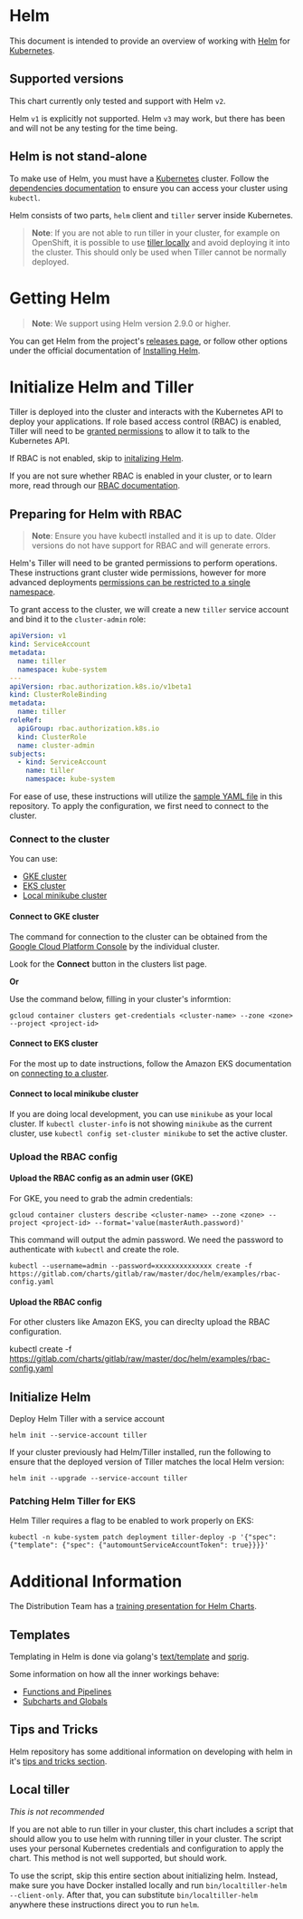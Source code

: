 # Helm

This document is intended to provide an overview of working with [Helm][helm] for [Kubernetes][k8s-io].

## Supported versions

This chart currently only tested and support with Helm `v2`.

Helm `v1` is explicitly not supported. Helm `v3` may work, but there has been and will not be any testing for the time being.

## Helm is not stand-alone

To make use of Helm, you must have a [Kubernetes][k8s-io] cluster. Follow the [dependencies documentation](../installation/dependencies.md)
to ensure you can access your cluster using `kubectl`.

Helm consists of two parts, `helm` client and `tiller` server inside Kubernetes.

> **Note**: If you are not able to run tiller in your cluster, for example on OpenShift, it is possible to use [tiller locally](#local-tiller) and avoid deploying it into the cluster. This should only be used when Tiller cannot be normally deployed.

# Getting Helm

> **Note**: We support using Helm version 2.9.0 or higher.

You can get Helm from the project's [releases page](https://github.com/kubernetes/helm/releases), or follow other options under the official documentation of [Installing Helm](https://docs.helm.sh/using_helm/#installing-helm).

# Initialize Helm and Tiller

Tiller is deployed into the cluster and interacts with the Kubernetes API to deploy your applications. If role based access control (RBAC) is enabled, Tiller will need to be [granted permissions](#preparing-for-helm-with-rbac) to allow it to talk to the Kubernetes API.

If RBAC is not enabled, skip to [initalizing Helm](#initialize-helm).

If you are not sure whether RBAC is enabled in your cluster, or to learn more, read through our [RBAC documentation](../installation/rbac.md).

## Preparing for Helm with RBAC

> **Note**: Ensure you have kubectl installed and it is up to date. Older versions do not have support for RBAC and will generate errors.

Helm's Tiller will need to be granted permissions to perform operations. These instructions grant cluster wide permissions, however for more advanced deployments [permissions can be restricted to a single namespace](https://docs.helm.sh/using_helm/#example-deploy-tiller-in-a-namespace-restricted-to-deploying-resources-only-in-that-namespace).

To grant access to the cluster, we will create a new `tiller` service account and bind it to the `cluster-admin` role:

```yaml
apiVersion: v1
kind: ServiceAccount
metadata:
  name: tiller
  namespace: kube-system
---
apiVersion: rbac.authorization.k8s.io/v1beta1
kind: ClusterRoleBinding
metadata:
  name: tiller
roleRef:
  apiGroup: rbac.authorization.k8s.io
  kind: ClusterRole
  name: cluster-admin
subjects:
  - kind: ServiceAccount
    name: tiller
    namespace: kube-system
```

For ease of use, these instructions will utilize the [sample YAML file](examples/rbac-config.yaml) in this repository. To apply the configuration, we first need to connect to the cluster.

### Connect to the cluster

You can use:

* [GKE cluster](#connect-to-gke-cluster)
* [EKS cluster](#connect-to-eks-cluster)
* [Local minikube cluster](#connect-to-local-minikube-cluster)

#### Connect to GKE cluster

The command for connection to the cluster can be obtained from the [Google Cloud Platform Console][gcp-k8s]
by the individual cluster.

Look for the **Connect** button in the clusters list page.

**Or**

Use the command below, filling in your cluster's informtion:

```
gcloud container clusters get-credentials <cluster-name> --zone <zone> --project <project-id>
```

#### Connect to EKS cluster

For the most up to date instructions, follow the Amazon EKS documentation on [connecting to a cluster](https://docs.aws.amazon.com/eks/latest/userguide/getting-started.html#eks-configure-kubectl).

#### Connect to local minikube cluster

If you are doing local development, you can use `minikube` as your
local cluster. If `kubectl cluster-info` is not showing `minikube` as the current
cluster, use `kubectl config set-cluster minikube` to set the active cluster.

### Upload the RBAC config


#### Upload the RBAC config as an admin user (GKE)

For GKE, you need to grab the admin credentials:

```
gcloud container clusters describe <cluster-name> --zone <zone> --project <project-id> --format='value(masterAuth.password)'
```

This command will output the admin password. We need the password to authenticate with `kubectl` and create the role.

```
kubectl --username=admin --password=xxxxxxxxxxxxxx create -f https://gitlab.com/charts/gitlab/raw/master/doc/helm/examples/rbac-config.yaml
```

#### Upload the RBAC config

For other clusters like Amazon EKS, you can direclty upload the RBAC configuration.

kubectl create -f https://gitlab.com/charts/gitlab/raw/master/doc/helm/examples/rbac-config.yaml

## Initialize Helm

Deploy Helm Tiller with a service account

```
helm init --service-account tiller
```

If your cluster
previously had Helm/Tiller installed, run the following to ensure that the deployed version of Tiller matches the local Helm version:

```
helm init --upgrade --service-account tiller
```

### Patching Helm Tiller for EKS

Helm Tiller requires a flag to be enabled to work properly on EKS:

`kubectl -n kube-system patch deployment tiller-deploy -p '{"spec": {"template": {"spec": {"automountServiceAccountToken": true}}}}'`

# Additional Information

The Distribution Team has a [training presentation for Helm Charts](https://docs.google.com/presentation/d/1CStgh5lbS-xOdKdi3P8N9twaw7ClkvyqFN3oZrM1SNw/present).

## Templates

Templating in Helm is done via golang's [text/template][] and [sprig][].

Some information on how all the inner workings behave:
- [Functions and Pipelines][helm-func-pipeline]
- [Subcharts and Globals][helm-subchart-global]

## Tips and Tricks

Helm repository has some additional information on developing with helm in it's
[tips and tricks section](https://github.com/kubernetes/helm/blob/master/docs/charts_tips_and_tricks.md).


[helm]: https://helm.sh
[helm-using]: https://docs.helm.sh/using_helm
[k8s-io]: https://kubernetes.io/
[gcp-k8s]: https://console.cloud.google.com/kubernetes/list

[text/template]: https://golang.org/pkg/text/template/
[sprig]: https://godoc.org/github.com/Masterminds/sprig
[helm-func-pipeline]: https://github.com/kubernetes/helm/blob/master/docs/chart_template_guide/functions_and_pipelines.md
[helm-subchart-global]: https://github.com/kubernetes/helm/blob/master/docs/chart_template_guide/subcharts_and_globals.md

## Local tiller

_This is not recommended_

If you are not able to run tiller in your cluster, this chart includes a script
that should allow you to use helm with running tiller in your cluster. The
script uses your personal Kubernetes credentials and configuration to apply
the chart. This method is not well supported, but should work.

To use the script, skip this entire section about initializing helm. Instead,
make sure you have Docker installed locally and run
`bin/localtiller-helm --client-only`. After that, you can substitute
`bin/localtiller-helm` anywhere these instructions direct you to run `helm`.
